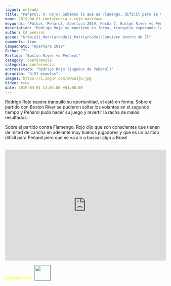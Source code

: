 ```yaml
---
layout: entrada
title: "Peñarol, R. Rojo: Sabemos lo que es Flamengo, difícil pero se va a buscar algo"
name: 2019-04-01-conferencia-r-rojo.markdown
keywords: "Fútbol, Peñarol, Apertura 2019, Fecha 7, Boston River vs Peñarol, Conferencia, Rodrigo Rojo, Video"
description: "Rodrigo Rojo se mantiene en forma, tranquilo esperando la oportunidad, dijo que sabemos lo que es Flamengo con jugadores muy buenos de mitad de cancha hacia adelante, partido difícil pero se va a buscar algo"
author: CA peñarol
gosne: "Grêmio[1_Matriarcado|1_Patriarcado]:Conviven dentro de Êl"
comments: true
Campeonato: "Apertura 2019"
Fecha: "7"
Partido: "Boston River vs Peñarol"
category: conferencia
categoria: conferencia
entrevistado: "Rodrigo Rojo (jugador de Peñarol)"
duracion: "3:57 minutos"
image1: https://i.imgur.com/ZwGuJjm.jpg
Video: true
date: 2019-04-01 14:05:00 +01:00:00
---
```

<!---
Campeonato: <span>{{ page.Campeonato }}</span><br>
Fecha: <span>{{ page.Fecha }}</span><br>
Encuentro: <span>{{ page.Partido }}</span><br>-->

Rodrigo Rojo espera tranquilo su oportunidad, el está en forma. Sobre el partido con Boston River se pudieron soltar los volantes en el segundo tiempo y Peñarol pudo hacer su juego y revertir la racha de malos resultados.

Sobre el partido contra Flamengo, Rojo dijo que son conscientes que tienen de mitad de cancha en adelante muy buenos jugadores y que es un partido difícil para Peñarol pero que se va a ir a buscar algo a Brasil

<br>

<iframe width="521" height="360" src="https://www.youtube.com/embed/IYXtyVJM610" frameborder="0" allow="accelerometer; autoplay; encrypted-media; gyroscope; picture-in-picture" allowfullscreen></iframe>

<span style="color:yellow;">grabado con</span> <a href="http://ffmpeg.org"><img src="{{ site.url }}/images/ffmpeg.png" width="50px" style="border:1px solid green;vertical-align: sub;margin-left:7px;"></a>
